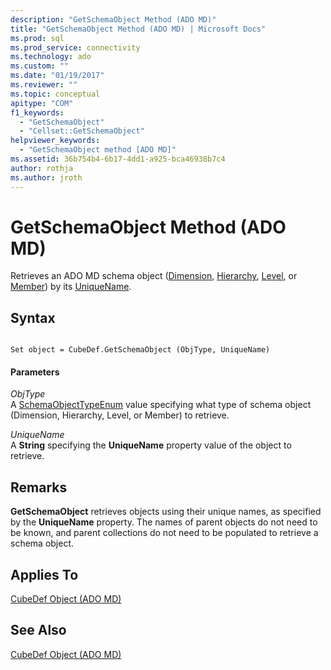 ```yaml
---
description: "GetSchemaObject Method (ADO MD)"
title: "GetSchemaObject Method (ADO MD) | Microsoft Docs"
ms.prod: sql
ms.prod_service: connectivity
ms.technology: ado
ms.custom: ""
ms.date: "01/19/2017"
ms.reviewer: ""
ms.topic: conceptual
apitype: "COM"
f1_keywords: 
  - "GetSchemaObject"
  - "Cellset::GetSchemaObject"
helpviewer_keywords: 
  - "GetSchemaObject method [ADO MD]"
ms.assetid: 36b754b4-6b17-4dd1-a925-bca46938b7c4
author: rothja
ms.author: jroth
---
```

# GetSchemaObject Method (ADO MD)
Retrieves an ADO MD schema object ([Dimension](./dimension-object-ado-md.md), [Hierarchy](./hierarchy-object-ado-md.md), [Level](./level-object-ado-md.md), or [Member](./member-object-ado-md.md)) by its [UniqueName](./uniquename-property-ado-md.md).  
  
## Syntax  
  
```  
  
Set object = CubeDef.GetSchemaObject (ObjType, UniqueName)  
```  
  
#### Parameters  
 *ObjType*  
 A [SchemaObjectTypeEnum](./schemaobjecttypeenum.md) value specifying what type of schema object (Dimension, Hierarchy, Level, or Member) to retrieve.  
  
 *UniqueName*  
 A **String** specifying the **UniqueName** property value of the object to retrieve.  
  
## Remarks  
 **GetSchemaObject** retrieves objects using their unique names, as specified by the **UniqueName** property. The names of parent objects do not need to be known, and parent collections do not need to be populated to retrieve a schema object.  
  
## Applies To  
 [CubeDef Object (ADO MD)](./cubedef-object-ado-md.md)  
  
## See Also  
 [CubeDef Object (ADO MD)](./cubedef-object-ado-md.md)